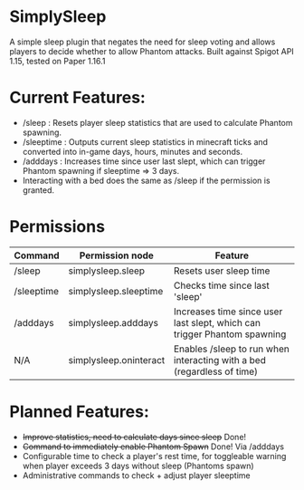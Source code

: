 # SimplySleep
 A simple sleep plugin that negates the need for sleep voting and allows players to decide whether to allow Phantom attacks.
 Built against Spigot API 1.15, tested on Paper 1.16.1

# Current Features: 
* /sleep : Resets player sleep statistics that are used to calculate Phantom spawning.
* /sleeptime : Outputs current sleep statistics in minecraft ticks and converted into in-game days, hours, minutes and seconds.
* /adddays <int> : Increases time since user last slept, which can trigger Phantom spawning if sleeptime => 3 days.
* Interacting with a bed does the same as /sleep if the permission is granted.

# Permissions
| Command | Permission node | Feature |
| ------------- | ------------- | ------------- |
| /sleep | simplysleep.sleep | Resets user sleep time | 
| /sleeptime | simplysleep.sleeptime | Checks time since last 'sleep' | 
| /adddays <int> | simplysleep.adddays | Increases time since user last slept, which can trigger Phantom spawning | 
| N/A | simplysleep.oninteract | Enables /sleep to run when interacting with a bed (regardless of time) |

# Planned Features: 
* ~~Improve statistics, need to calculate days since sleep~~ Done!
* ~~Command to immediately enable Phantom Spawn~~ Done! Via /adddays
* Configurable time to check a player's rest time, for toggleable warning when player exceeds 3 days without sleep (Phantoms spawn)
* Administrative commands to check + adjust player sleeptime

